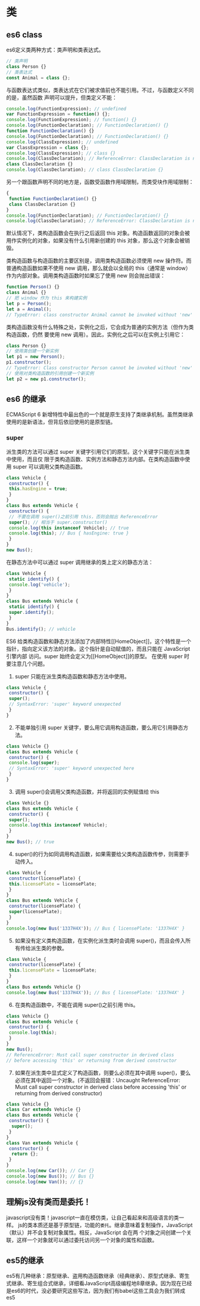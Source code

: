 # 类

<ClientOnly>
  <MTA/>
</ClientOnly>


## es6 class
es6定义类两种方式：类声明和类表达式。
```js
// 类声明
class Person {}
// 类表达式
const Animal = class {}; 
```
与函数表达式类似，类表达式在它们被求值前也不能引用。不过，与函数定义不同的是，虽然函数
声明可以提升，但类定义不能：
```js
console.log(FunctionExpression); // undefined
var FunctionExpression = function() {};
console.log(FunctionExpression); // function() {}
console.log(FunctionDeclaration); // FunctionDeclaration() {}
function FunctionDeclaration() {}
console.log(FunctionDeclaration); // FunctionDeclaration() {}
console.log(ClassExpression); // undefined
var ClassExpression = class {};
console.log(ClassExpression); // class {}
console.log(ClassDeclaration); // ReferenceError: ClassDeclaration is not defined
class ClassDeclaration {}
console.log(ClassDeclaration); // class ClassDeclaration {}
```
另一个跟函数声明不同的地方是，函数受函数作用域限制，而类受块作用域限制：
```js
{
 function FunctionDeclaration() {}
 class ClassDeclaration {}
}
console.log(FunctionDeclaration); // FunctionDeclaration() {}
console.log(ClassDeclaration); // ReferenceError: ClassDeclaration is not defined
```
默认情况下，类构造函数会在执行之后返回 this 对象。构造函数返回的对象会被用作实例化的对象，如果没有什么引用新创建的 this 对象，那么这个对象会被销毁。

类构造函数与构造函数的主要区别是，调用类构造函数必须使用 new 操作符。而普通构造函数如果不使用 new 调用，那么就会以全局的 this（通常是 window）作为内部对象。调用类构造函数时如果忘了使用 new 则会抛出错误：
```js
function Person() {}
class Animal {}
// 把 window 作为 this 来构建实例
let p = Person();
let a = Animal();
// TypeError: class constructor Animal cannot be invoked without 'new' 
```

类构造函数没有什么特殊之处，实例化之后，它会成为普通的实例方法（但作为类构造函数，仍然
要使用 new 调用）。因此，实例化之后可以在实例上引用它：
```js
class Person {}
// 使用类创建一个新实例
let p1 = new Person();
p1.constructor();
// TypeError: Class constructor Person cannot be invoked without 'new'
// 使用对类构造函数的引用创建一个新实例
let p2 = new p1.constructor(); 
```

## es6 的继承
ECMAScript 6 新增特性中最出色的一个就是原生支持了类继承机制。虽然类继承使用的是新语法，但背后依旧使用的是原型链。
### super
派生类的方法可以通过 super 关键字引用它们的原型。这个关键字只能在派生类中使用，而且仅
限于类构造函数、实例方法和静态方法内部。在类构造函数中使用 super 可以调用父类构造函数。
```js
class Vehicle {
 constructor() {
 this.hasEngine = true;
 }
}
class Bus extends Vehicle {
 constructor() {
 // 不要在调用 super()之前引用 this，否则会抛出 ReferenceError
 super(); // 相当于 super.constructor()
 console.log(this instanceof Vehicle); // true
 console.log(this); // Bus { hasEngine: true }
 }
}
new Bus();
```
在静态方法中可以通过 super 调用继承的类上定义的静态方法：
```js
class Vehicle {
 static identify() {
 console.log('vehicle');
 }
}
class Bus extends Vehicle {
 static identify() {
 super.identify();
 }
}
Bus.identify(); // vehicle
```
ES6 给类构造函数和静态方法添加了内部特性[[HomeObject]]，这个特性是一个
指针，指向定义该方法的对象。这个指针是自动赋值的，而且只能在 JavaScript 引擎内部
访问。super 始终会定义为[[HomeObject]]的原型。
在使用 super 时要注意几个问题。
1. super 只能在派生类构造函数和静态方法中使用。
```js
class Vehicle {
 constructor() {
 super();
 // SyntaxError: 'super' keyword unexpected
 }
}
```
2. 不能单独引用 super 关键字，要么用它调用构造函数，要么用它引用静态方法。
```js
class Vehicle {}
class Bus extends Vehicle {
 constructor() {
 console.log(super);
 // SyntaxError: 'super' keyword unexpected here
 }
} 
```
3. 调用 super()会调用父类构造函数，并将返回的实例赋值给 this
```js
class Vehicle {}
class Bus extends Vehicle {
 constructor() {
 super();
 console.log(this instanceof Vehicle);
 }
}
new Bus(); // true
```
4. super()的行为如同调用构造函数，如果需要给父类构造函数传参，则需要手动传入。
```js
class Vehicle {
 constructor(licensePlate) {
 this.licensePlate = licensePlate;
 }
}
class Bus extends Vehicle {
 constructor(licensePlate) {
 super(licensePlate);
 }
}
console.log(new Bus('1337H4X')); // Bus { licensePlate: '1337H4X' }
```
5. 如果没有定义类构造函数，在实例化派生类时会调用 super()，而且会传入所有传给派生类的参数。
```js
class Vehicle {
 constructor(licensePlate) {
 this.licensePlate = licensePlate;
 }
}
class Bus extends Vehicle {}
console.log(new Bus('1337H4X')); // Bus { licensePlate: '1337H4X' }
```
6. 在类构造函数中，不能在调用 super()之前引用 this。
```js
class Vehicle {}
class Bus extends Vehicle {
 constructor() {
 console.log(this);
 }
}
new Bus();
// ReferenceError: Must call super constructor in derived class
// before accessing 'this' or returning from derived constructor
```
7. 如果在派生类中显式定义了构造函数，则要么必须在其中调用 super()，要么必须在其中返回一个对象。(不返回会报错：Uncaught ReferenceError: Must call super constructor in derived class before accessing 'this' or returning from derived constructor)
```js
class Vehicle {}
class Car extends Vehicle {}
class Bus extends Vehicle {
 constructor() {
  super();
 }
}
class Van extends Vehicle {
 constructor() {
  return {};
 }
}
console.log(new Car()); // Car {}
console.log(new Bus()); // Bus {}
console.log(new Van()); // {}
```

## 理解js没有类而是委托！
javascript没有类！javascript一直在模仿类，让自己看起来和高级语言的类一样。
js的类本质还是基于原型链，功能的`委托`。继承意味着复制操作，JavaScript（默认）并不会复制对象属性。相反，JavaScript 会在两 个对象之间创建一个关联，这样一个对象就可以通过委托访问另一个对象的属性和函数。


## es5的继承
es5有几种继承：原型继承、盗用构造函数继承（经典继承）、原型式继承、寄生式继承、寄生组合式继承，详细看JavaScript高级编程地8章继承。因为现在已经是es6的时代，没必要研究这些写法，因为我们有babel这些工具会为我们转成es5